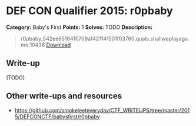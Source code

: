 # DEF CON Qualifier 2015: r0pbaby

**Category:** Baby's First
**Points:** 1
**Solves:** TODO
**Description:**

> r0pbaby_542ee6516410709a1421141501f03760.quals.shallweplayaga.me:10436 [Download](http://downloads.notmalware.ru/r0pbaby_542ee6516410709a1421141501f03760)


## Write-up

(TODO)

## Other write-ups and resources

* <https://github.com/smokeleeteveryday/CTF_WRITEUPS/tree/master/2015/DEFCONCTF/babysfirst/r0pbaby>
